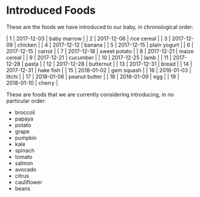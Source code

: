 # Introduced Foods

These are the foods we have introduced to our baby, in chronological order:

| 1  | 2017-12-03 | baby marrow             |
| 2  | 2017-12-06 | rice cereal             |
| 3  | 2017-12-09 | chicken                 |
| 4  | 2017-12-12 | banana                  |
| 5  | 2017-12-15 | plain yogurt            |
| 6  | 2017-12-15 | carrot                  |
| 7  | 2017-12-18 | sweet potato            |
| 8  | 2017-12-21 | maize cereal            |
| 9  | 2017-12-21 | cucumber                |
| 10 | 2017-12-25 | lamb                    |
| 11 | 2017-12-28 | pasta                   |
| 12 | 2017-12-28 | butternut               |
| 13 | 2017-12-31 | bread                   |
| 14 | 2017-12-31 | hake fish               |
| 15 | 2018-01-02 | gem squash              |
| 16 | 2018-01-03 | litchi                  |
| 17 | 2018-01-06 | peanut butter           |
| 18 | 2018-01-09 | egg                     |
| 19 | 2018-01-10 | cherry                  |

These are foods that we are currently considering introducing, in no particular
order:

* broccoli
* papaya
* potato
* grape
* pumpkin
* kale
* spinach
* tomato
* salmon
* avocado
* citrus
* cauliflower
* beans
